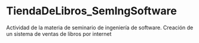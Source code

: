 # TiendaDeLibros_SemIngSoftware
Actividad de la materia de seminario de ingeniería de software. Creación de un sistema de ventas de libros por internet
